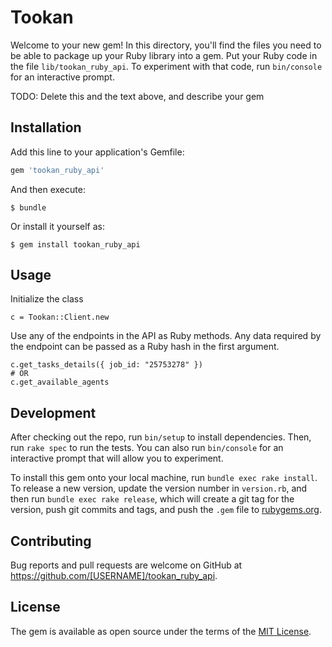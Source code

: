 # Tookan

Welcome to your new gem! In this directory, you'll find the files you need to be able to package up your Ruby library into a gem. Put your Ruby code in the file `lib/tookan_ruby_api`. To experiment with that code, run `bin/console` for an interactive prompt.

TODO: Delete this and the text above, and describe your gem

## Installation

Add this line to your application's Gemfile:

```ruby
gem 'tookan_ruby_api'
```

And then execute:

    $ bundle

Or install it yourself as:

    $ gem install tookan_ruby_api

## Usage

Initialize the class

    c = Tookan::Client.new

Use any of the endpoints in the API as Ruby methods. Any data required by the endpoint can be passed as a Ruby hash in the first argument.
    
    c.get_tasks_details({ job_id: "25753278" })
    # OR
    c.get_available_agents

## Development

After checking out the repo, run `bin/setup` to install dependencies. Then, run `rake spec` to run the tests. You can also run `bin/console` for an interactive prompt that will allow you to experiment.

To install this gem onto your local machine, run `bundle exec rake install`. To release a new version, update the version number in `version.rb`, and then run `bundle exec rake release`, which will create a git tag for the version, push git commits and tags, and push the `.gem` file to [rubygems.org](https://rubygems.org).

## Contributing

Bug reports and pull requests are welcome on GitHub at https://github.com/[USERNAME]/tookan_ruby_api.

## License

The gem is available as open source under the terms of the [MIT License](https://opensource.org/licenses/MIT).
